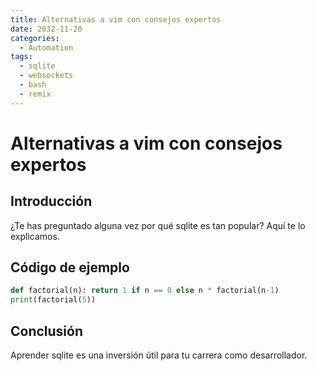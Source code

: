 ```yaml
---
title: Alternativas a vim con consejos expertos
date: 2032-11-20
categories:
  - Automation
tags:
  - sqlite
  - websockets
  - bash
  - remix
---
```


# Alternativas a vim con consejos expertos

## Introducción

¿Te has preguntado alguna vez por qué sqlite es tan popular? Aquí te lo explicamos.

## Código de ejemplo

```python
def factorial(n): return 1 if n == 0 else n * factorial(n-1)
print(factorial(5))
```

## Conclusión

Aprender sqlite es una inversión útil para tu carrera como desarrollador.